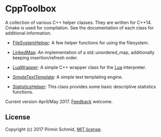 CppToolbox
==========

A collection of various C++ helper classes. They are written for C++14. Cmake is used for compilation.
See the documentation of each class for additional information.

- [FileSystemHelper][filesystemhelper]: A few helper functions for using the filesystem.

- [LinkedMap][linkedmap]: An implementation of a std::unordered_map, additionally keeping insertion/refresh order.

- [LuaWrapper][luawrapper]: A simple C++ wrapper class for the [Lua][lua] interpreter.

- [SimpleTextTemplate][simpletexttemplate]: A simple text templating engine.

- [StatisticsHelper][statisticshelper]: This class provides some basic descriptive statistics functions.

Current version April/May 2017.  [Feedback][feedback] welcome.


License
-------

Copyright (c) 2017 Pirmin Schmid, [MIT license][license].

[filesystemhelper]:FileSystemHelper
[linkedmap]:LinkedMap
[luawrapper]:LuaWrapper
[simpletexttemplate]:SimpleTextTemplate
[statisticshelper]:StatisticsHelper
[lua]:https://www.lua.org
[license]:LICENSE
[feedback]:mailto:mailbox@pirmin-schmid.ch?subject=CppToolbox

